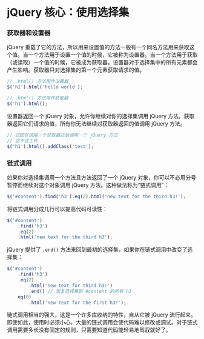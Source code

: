# jQuery 核心：使用选择集

### 获取器和设置器
jQuery 重载了它的方法，所以用来设置值的方法一般有一个同名方法用来获取这个值。当一个方法用于设置一个值的时候，它被称为设置器。当一个方法用于获取（或读取）一个值的时候，它被成为获取器。设置器对于选择集中的所有元素都会产生影响。获取器只对选择集的第一个元素获取请求的值。
```js
// .html() 方法用作设置器
$('h1').html('hello world');
```
```js
// .html() 方法用作获取器
$('h1').html();
```
设置器返回一个 jQuery 对象，允许你继续对你的选择集调用 jQuery 方法。获取器返回它们请求的值，所有你无法继续对获取器返回的值调用 jQuery 方法。
```js
// 试图在调用一个获取器之后调用一个 jQuery 方法
// 这不会工作
$('h1').html().addClass('test');
```

### 链式调用
如果你对选择集调用一个方法且方法返回了一个 jQuery 对象，你可以不必用分号暂停而继续对这个对象调用 jQuery 方法。这种做法称为“链式调用”：
```js
$('#content').find('h3').eq(2).html('new text for the third h3!');
```
将链式调用分成几行可以提高代码可读性：
```js
$('#content')
    .find('h3')
    .eq(2)
    .html('new text for the third h3');
```
jQuery 提供了 `.end()` 方法来回到最初的选择集，如果你在链式调用中改变了选择集：
```js
$('#content')
    .find('h3')
    .eq(2)
        .html('new text for third h3!')
        .end() // 恢复选择集到 #content 的所有 h3
    eq(0)
        .html('new text for the first h3!');
```
链式调用相当的强大，这是一个许多库收纳的特性，自从它被 jQuery 流行起来。即使如此，使用时必须小心，大量的链式调用会使代码难以修改或调试。对于链式调用需要多长没有固定的规则，只需要知道代码能轻易地驾驭就好了。